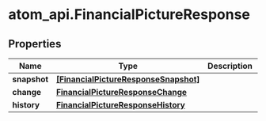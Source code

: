 # atom_api.FinancialPictureResponse

## Properties
Name | Type | Description | Notes
------------ | ------------- | ------------- | -------------
**snapshot** | [**[FinancialPictureResponseSnapshot]**](FinancialPictureResponseSnapshot.md) |  | 
**change** | [**FinancialPictureResponseChange**](FinancialPictureResponseChange.md) |  | [optional] 
**history** | [**FinancialPictureResponseHistory**](FinancialPictureResponseHistory.md) |  | [optional] 


